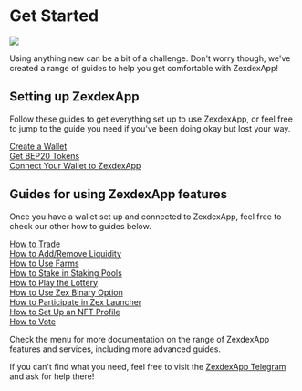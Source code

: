 # Get Started

![](../.gitbook/images/get-started-header.png)

Using anything new can be a bit of a challenge. Don't worry though, we've created a range of guides to help you get comfortable with ZexdexApp!

## Setting up ZexdexApp

Follow these guides to get everything set up to use ZexdexApp, or feel free to jump to the guide you need if you've been doing okay but lost your way.

[Create a Wallet](./wallet-guide.md)\
[Get BEP20 Tokens](./bep20-guide.md)\
[Connect Your Wallet to ZexdexApp](./connection-guide.md)

## Guides for using ZexdexApp features

Once you have a wallet set up and connected to ZexdexApp, feel free to check our other how to guides below.

[How to Trade](../products/zexdex/trade-guide.md)\
[How to Add/Remove Liquidity](../products/zexdex/liquidity-guide.md)\
[How to Use Farms](../products/yield-farming/how-to-use-farms.md)\
[How to Stake in Staking Pools](../products/staking-pool/staking-pool-guide/README.md)\
[How to Play the Lottery](../products/lottery/lottery-guide)\
[How to Use Zex Binary Option](../products/zex-binary-option/binary-option-guide.md)\
[How to Participate in Zex Launcher](../products/launcher/launcher-guide.md)\
[How to Set Up an NFT Profile](../products/nft-profile-system/profile-guide.md)\
[How to Vote](../products/voting/voting-guide/README.md)

Check the menu for more documentation on the range of ZexdexApp features and services, including more advanced guides.

If you can't find what you need, feel free to visit the [ZexdexApp Telegram](../contact-us/socials-communities.md) and ask for help there!

